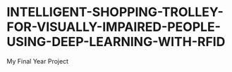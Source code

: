 # INTELLIGENT-SHOPPING-TROLLEY-FOR-VISUALLY-IMPAIRED-PEOPLE-USING-DEEP-LEARNING-WITH-RFID
My Final Year Project
